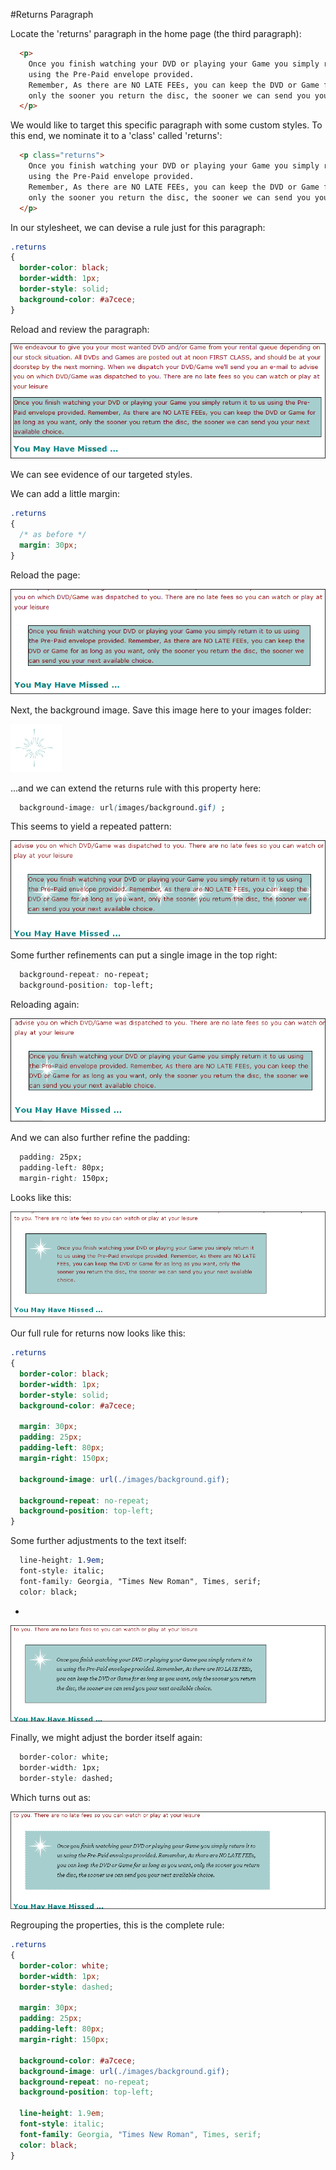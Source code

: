 #Returns Paragraph

Locate the 'returns' paragraph in the home page (the third paragraph):

~~~html
  <p>
    Once you finish watching your DVD or playing your Game you simply return it to us
    using the Pre-Paid envelope provided.
    Remember, As there are NO LATE FEEs, you can keep the DVD or Game for as long as you want,
    only the sooner you return the disc, the sooner we can send you your next available choice.
  </p>
~~~

We would like to target this specific paragraph with some custom styles. To this end, we nominate it to a 'class' called 'returns':

~~~html
  <p class="returns">
    Once you finish watching your DVD or playing your Game you simply return it to us
    using the Pre-Paid envelope provided.
    Remember, As there are NO LATE FEEs, you can keep the DVD or Game for as long as you want,
    only the sooner you return the disc, the sooner we can send you your next available choice.
  </p>
~~~

In our stylesheet, we can devise a rule just for this paragraph:

~~~css
.returns
{
  border-color: black;
  border-width: 1px;
  border-style: solid;
  background-color: #a7cece;
}
~~~

Reload and review the paragraph:

![](./img/02.png)

We can see evidence of our targeted styles.

We can add a little margin:

~~~css
.returns
{
  /* as before */
  margin: 30px;
}
~~~

Reload the page:

![](./img/03.png)

Next, the background image. Save this image here to your images folder:

![](./img/background.gif)

...and we can extend the returns rule with this property here:

~~~css
  background-image: url(images/background.gif) ;
~~~

This seems to yield a repeated pattern:

![](./img/04.png)

Some further refinements can put a single image in the top right:

~~~css
  background-repeat: no-repeat;
  background-position: top-left;
~~~

Reloading again:

![](./img/05.png)

And we can also further refine the padding:

~~~css
  padding: 25px;
  padding-left: 80px;
  margin-right: 150px;
~~~

Looks like this:

![](./img/06.png)

Our full rule for returns now looks like this:

~~~css
.returns
{
  border-color: black;
  border-width: 1px;
  border-style: solid;
  background-color: #a7cece;

  margin: 30px;
  padding: 25px;
  padding-left: 80px;
  margin-right: 150px;

  background-image: url(./images/background.gif);

  background-repeat: no-repeat;
  background-position: top-left;
}
~~~

Some further adjustments to the text itself:

~~~css
  line-height: 1.9em;
  font-style: italic;
  font-family: Georgia, "Times New Roman", Times, serif;
  color: black;
~~~

-

![](./img/07.png)

Finally, we might adjust the border itself again:

~~~css
  border-color: white;
  border-width: 1px;
  border-style: dashed;
~~~

Which turns out as:

![](./img/08.png)

Regrouping the properties, this is the complete rule:

~~~css
.returns
{
  border-color: white;
  border-width: 1px;
  border-style: dashed;

  margin: 30px;
  padding: 25px;
  padding-left: 80px;
  margin-right: 150px;

  background-color: #a7cece;
  background-image: url(./images/background.gif);
  background-repeat: no-repeat;
  background-position: top-left;

  line-height: 1.9em;
  font-style: italic;
  font-family: Georgia, "Times New Roman", Times, serif;
  color: black;
}
~~~
